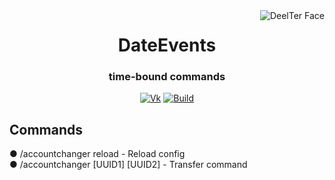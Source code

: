 <img src="https://camo.githubusercontent.com/cafe7727437e205ada2980096f042c15351a980d189c544a485b07ea6b94cdda/68747470733a2f2f73756e392d31332e757365726170692e636f6d2f494252447973762d4c522d6d5f32467969684938366b584c48794132766276796f70595a30412f50316a4e477a44717a72632e6a7067" alt="DeelTer Face" align="right">
<div align="center">
  <h1>DateEvents</h1>
  <h3>time-bound commands</h3>

  [![Vk](https://img.shields.io/badge/vk-DeelTer-9cf)](https://vk.com/DeelTer/)
  [![Build](https://img.shields.io/badge/builds-download-green)](https://github.com/DeelTer/DateEvents/releases)
</div>

<div align="center">
  <div align="left"><h2>Commands</h2></div>
    <div align="left">
      <p>● /accountchanger reload - Reload config<br>● /accountchanger [UUID1] [UUID2] - Transfer command<br></p>
    </div>
</div>
